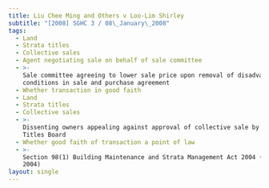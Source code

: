 ```yaml
---
title: Liu Chee Ming and Others v Loo-Lim Shirley
subtitle: "[2008] SGHC 3 / 08\_January\_2008"
tags:
  - Land
  - Strata titles
  - Collective sales
  - Agent negotiating sale on behalf of sale committee
  - >-
    Sale committee agreeing to lower sale price upon removal of disadvantageous
    conditions in sale and purchase agreement
  - Whether transaction in good faith
  - Land
  - Strata titles
  - Collective sales
  - >-
    Dissenting owners appealing against approval of collective sale by Strata
    Titles Board
  - Whether good faith of transaction a point of law
  - >-
    Section 98(1) Building Maintenance and Strata Management Act 2004 (Act 47 of
    2004)
layout: single
---
```


